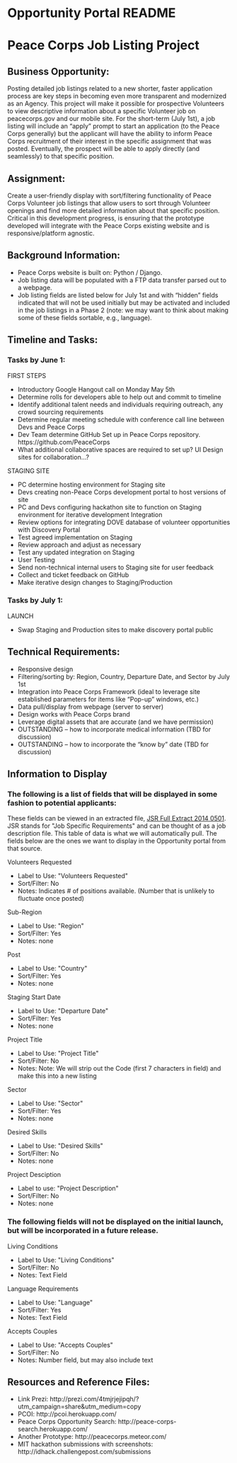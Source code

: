 Opportunity Portal README
========================

<h1>Peace Corps Job Listing Project</h1>

<h2>Business Opportunity:</h2>  

Posting detailed job listings related to a new shorter, faster application process are key steps in becoming even more transparent and modernized as an Agency.  This project will make it possible for prospective Volunteers to view descriptive information about a specific Volunteer job on peacecorps.gov and our mobile site.  For the short-term (July 1st), a job listing will include an “apply” prompt to start an application (to the Peace Corps generally) but the applicant will have the ability to inform Peace Corps recruitment of their interest in the specific assignment that was posted.  Eventually, the prospect will be able to apply directly (and seamlessly) to that specific position. 

<h2>Assignment:</h2>  

Create a user-friendly display with sort/filtering functionality of Peace Corps Volunteer job listings that allow users to sort through Volunteer openings and find more detailed information about that specific position.   Critical in this development progress, is ensuring that the prototype developed will integrate with the Peace Corps existing website and is responsive/platform agnostic. 

<h2>Background Information:</h2>
<ul>
<li>Peace Corps website is built on: Python / Django.</li>
<li>Job listing data will be populated with a FTP data transfer parsed out to a webpage.</li>
<li>Job listing fields are listed below for July 1st and with “hidden” fields indicated that will not be used initially but may be activated and included in the job listings in a Phase 2 (note:  we may want to think about making some of these fields sortable, e.g., language).</li>
</ul>
<h2>Timeline and Tasks:</h2>

<h3>Tasks by June 1:</h3>

FIRST STEPS
<ul>
<li>Introductory Google Hangout call on Monday May 5th</li>
<li>Determine rolls for developers able to help out and commit to timeline</li>
<li>Identify additional talent needs and individuals requiring outreach, any crowd sourcing requirements</li>
<li>Determine regular meeting schedule with conference call line between Devs and Peace Corps</li>
<li>Dev Team determine GitHub Set up in Peace Corps repository. https://github.com/PeaceCorps</li>
<li>What additional collaborative spaces are required to set up? UI Design sites for collaboration...?</li>
</ul>
STAGING SITE
<ul>
<li>PC determine hosting environment for Staging site</li>
<li>Devs creating non-Peace Corps development portal to host versions of site</li>
<li>PC and Devs configuring hackathon site to function on Staging environment for iterative development Integration</li>
<li>Review options for integrating DOVE database of volunteer opportunities with Discovery Portal</li>
<li>Test agreed implementation on Staging</li>
<li>Review approach and adjust as necessary</li>
<li>Test any updated integration on Staging</li>
<li>User Testing</li>
<li>Send non-technical internal users to Staging site for user feedback</li>
<li>Collect and ticket feedback on GitHub</li>
<li>Make iterative design changes to Staging/Production</li>
</ul>
<h3>Tasks by July 1:</h3>

LAUNCH
<ul>
<li>Swap Staging and Production sites to make discovery portal public</li>
</ul>
<h2>Technical Requirements:</h2>
<ul>
<li>Responsive design</li>
<li>Filtering/sorting by:  Region, Country, Departure Date, and Sector by July 1st</li>
<li>Integration into Peace Corps Framework (ideal to leverage site established parameters for items like “Pop-up” windows, etc.)</li>
<li>Data pull/display from webpage (server to server)</li>
<li>Design works with Peace Corps brand</li>
<li>Leverage digital assets that are accurate (and we have permission)</li>
<li>OUTSTANDING – how to incorporate medical information (TBD for discussion)</li>
<li>OUTSTANDING – how to incorporate the “know by” date (TBD for discussion)</li>
</ul>
<h2>Information to Display</h2>

<h3>The following is a list of fields that will be displayed in some fashion to potential applicants:</h3>

These fields can be viewed in an extracted file, <a href="https://github.com/PeaceCorps/Opportunity-Portal/blob/master/Resources/JSR%20Full%20Extract%202014%200501.xlsx">JSR Full Extract 2014 0501</a>. JSR stands for "Job Specific Requirements" and can be thought of as a job description file. This table of data is what we will automatically pull. The fields below are the ones we want to display in the Opportunity portal from that source.

Volunteers Requested
  <ul>
  <li>Label to Use: "Volunteers Requested"</li>
  <li>Sort/Filter: No</li>
  <li>Notes: Indicates # of positions available. (Number that is unlikely to fluctuate once posted)</li>
</ul>
Sub-Region
<ul>
  <li>Label to Use: "Region"</li>
  <li>Sort/Filter: Yes</li>
  <li>Notes: none</li>
  </ul>
Post
<ul>
  <li>Label to Use: "Country"</li>
  <li>Sort/Filter: Yes</li>
  <li>Notes: none</li>
  </ul>
Staging Start Date
<ul>
  <li>Label to Use: "Departure Date"</li>
  <li>Sort/Filter: Yes</li>
  <li>Notes: none</li>
  </ul>
Project Title
<ul>
  <li>Label to Use: "Project Title"</li>
  <li>Sort/Filter: No</li>
  <li>Notes: Note:  We will strip out the Code (first 7 characters in field) and make this into a new listing</li>
  </ul>
Sector
<ul>
  <li>Label to Use: "Sector"</li>
  <li>Sort/Filter: Yes</li>
  <li>Notes: none</li>
  </ul>
Desired Skills
<ul>
  <li>Label to Use: "Desired Skills"</li>
  <li>Sort/Filter: No</li>
  <li>Notes: none</li>
  </ul>
Project Desciption
<ul>
  <li>Label to use: "Project Description"</li>
  <li>Sort/Filter: No</li>
  <li>Notes: none</li>
</ul>
<h3>The following fields will not be displayed on the initial launch, but will be incorporated in a future release.</h3>
  
Living Conditions
<ul>
  <li>Label to Use: "Living Conditions"</li>
  <li>Sort/Filter: No</li>
  <li>Notes: Text Field</li>
  </ul>
Language Requirements
<ul>
  <li>Label to Use: "Language"</li>
  <li>Sort/Filter: Yes</li>
  <li>Notes: Text Field</li>
  </ul>
Accepts Couples
<ul>
  <li>Label to Use: "Accepts Couples"</li>
  <li>Sort/Filter: No</li>
  <li>Notes: Number field, but may also include text</li>
</ul>
<h2>Resources and Reference Files:</h2>
<ul>
<li>Link Prezi: http://prezi.com/4tmjrjejipqh/?utm_campaign=share&utm_medium=copy</li>
<li>PCOI: http://pcoi.herokuapp.com/</li>
<li>Peace Corps Opportunity Search: http://peace-corps-search.herokuapp.com/</li>
<li>Another Prototype: http://peacecorps.meteor.com/</li>
<li>MIT hackathon submissions with screenshots: http://idhack.challengepost.com/submissions</li>
</ul>


